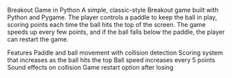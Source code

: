 Breakout Game in Python
A simple, classic-style Breakout game built with Python and Pygame. The player controls a paddle to keep the ball in play, scoring points each time the ball hits the top of the screen. The game speeds up every few points, and if the ball falls below the paddle, the player can restart the game.

Features
Paddle and ball movement with collision detection
Scoring system that increases as the ball hits the top
Ball speed increases every 5 points
Sound effects on collision
Game restart option after losing
